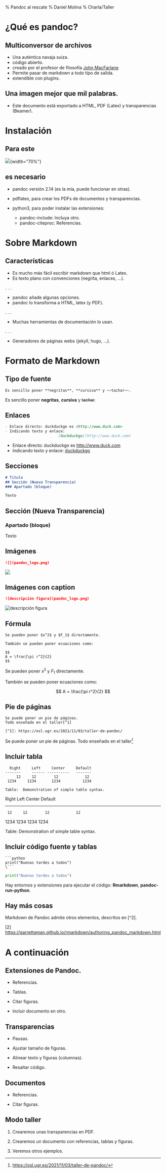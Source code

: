 % Pandoc al rescate 
% Daniel Molina
% Charla/Taller

# ¿Qué es pandoc? 

## Multiconversor de archivos

- Una auténtica navaja suiza.
- código abierto.
- creado por el profesor de filosofía [John MacFarlane](https://www.johnmacfarlane.net/)
- Permite pasar de markdown a todo tipo de salida.
- extendible con plugins.

## Una imagen mejor que mil palabras.

- Este documento está exportado a HTML, PDF (Latex) y transparencias (Beamer).

# Instalación

## Para este

![](pandoc_logo.png){width="70%"}

## es necesario

- pandoc versión 2.14 (es la mía, puede funcionar en otras).

- pdflatex, para crear los PDFs de documentos y transparencias.

- python3, para poder instalar las extensiones:
   - pandoc-include: Incluya otro.
   - pandoc-citeproc: Referencias.

# Sobre Markdown

## Características

- Es mucho más fácil escribir markdown que html ó Latex.
- Es texto plano con convenciones (negrita, enlaces, ...).

. . .

- pandoc añade algunas opciones.
- pandoc lo transforma a HTML, latex (y PDF).

. . .

- Muchas herramientas de documentación lo usan. 

. . .

<!-- -->

* Generadores de páginas webs (jekyll, hugo, ...).

# Formato de Markdown

## Tipo de fuente

```markdown
Es sencillo poner **negritas**, **cursiva** y ~~tachar~~.
```

Es sencillo poner **negritas**, **cursiva** y ~~tachar~~.

## Enlaces

```markdown
- Enlace directo: duckduckgo es <http://www.duck.com>
- Indicando texto y enlace: 
                        [duckduckgo](http://www.duck.com)
```

- Enlace directo: duckduckgo es <http://www.duck.com>
- Indicando texto y enlace: [duckduckgo](http://www.duck.com)

## Secciones

```markdown
# Titulo
## Sección (Nueva Transparencia)
### Apartado (bloque) 

Texto
```
## Sección (Nueva Transparencia)
### Apartado (bloque) 

Texto

## Imágenes

```markdown
![](pandoc_logo.png)
```

![](pandoc_logo.png)

## Imágenes con caption

```markdown
![descripción figura](pandoc_logo.png)
```

![descripción figura](pandoc_logo.png)

## Fórmula

```raw
Se pueden poner $x^2$ y $F_1$ directamente.

También se pueden poner ecuaciones como:

$$
A = \frac{\pi r^2}{2}
$$
```

Se pueden poner $x^2$ y $F_1$ directamente.

También se pueden poner ecuaciones como:

$$
A = \frac{\pi r^2}{2}
$$

## Pie de páginas

```raw
Se puede poner un pie de páginas. 
Todo enseñado en el taller[^1]

[^1]: https://osl.ugr.es/2021/11/03/taller-de-pandoc/
```

Se puede poner un pie de páginas.
Todo enseñado en el taller[^1]

[^1]: https://osl.ugr.es/2021/11/03/taller-de-pandoc/

## Incluir tabla

```raw
  Right     Left     Center     Default
-------     ------ ----------   -------
     12     12        12            12
 1234     1234       1234          1234

Table:  Demonstration of simple table syntax.
```

  Right     Left     Center     Default
-------     ------ ----------   -------
     12     12        12            12
   1234     1234     1234          1234

Table:  Demonstration of simple table syntax.

## Incluir código fuente y tablas

```raw
```python
print("Buenas tardes a todos")
\```
```

```python
print("Buenas tardes a todos")
```

Hay entornos y extensiones para ejecutar el código: **Rmarkdown**, **pandoc-run-python**.

## Hay más cosas

Markdown de Pandoc admite otros elementos, descritos en [^2].

[2] https://garrettgman.github.io/rmarkdown/authoring_pandoc_markdown.html

# A continuación

## Extensiones de Pandoc.

- Referencias. 

- Tablas.

- Citar figuras.

- Incluir documento en otro.

## Transparencias

- Pausas.

- Ajustar tamaño de figuras.

- Alinear texto y figuras (columnas).

- Resaltar código.

## Documentos 

- Referencias. 

- Citar figuras.

## Modo taller

1. Crearemos unas transparencias en PDF.

2. Crearemos un documento con referencias, tablas y figuras.

3. Veremos otros ejemplos.


